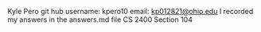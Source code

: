 Kyle Pero
git hub username: kpero10
email: kp012821@ohio.edu
I recorded my answers in the answers.md file
CS 2400
Section 104
